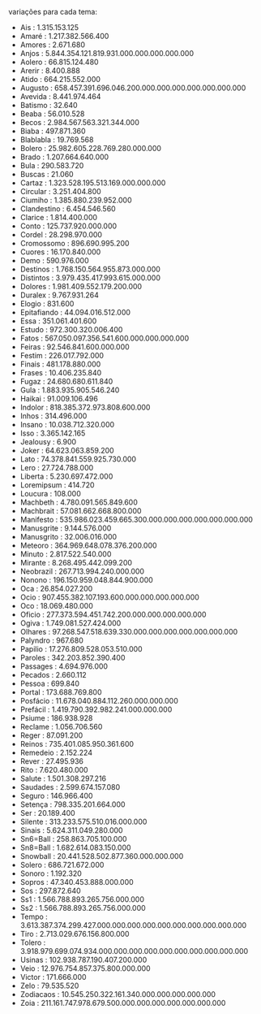 variações para cada tema:- Ais : 1.315.153.125- Amaré : 1.217.382.566.400- Amores : 2.671.680- Anjos : 5.844.354.121.819.931.000.000.000.000.000- Aolero : 66.815.124.480- Arerir : 8.400.888- Atido : 664.215.552.000- Augusto : 658.457.391.696.046.200.000.000.000.000.000.000.000- Avevida : 8.441.974.464- Batismo : 32.640- Beaba : 56.010.528- Becos : 2.984.567.563.321.344.000- Biaba : 497.871.360- Blablabla : 19.769.568- Bolero : 25.982.605.228.769.280.000.000- Brado : 1.207.664.640.000- Bula : 290.583.720- Buscas : 21.060- Cartaz : 1.323.528.195.513.169.000.000.000- Circular : 3.251.404.800- Ciumiho : 1.385.880.239.952.000- Clandestino : 6.454.546.560- Clarice : 1.814.400.000- Conto : 125.737.920.000.000- Cordel : 28.298.970.000- Cromossomo : 896.690.995.200- Cuores : 16.170.840.000- Demo : 590.976.000- Destinos : 1.768.150.564.955.873.000.000- Distintos : 3.979.435.417.993.615.000.000- Dolores : 1.981.409.552.179.200.000- Duralex : 9.767.931.264- Elogio : 831.600- Epitafiando : 44.094.016.512.000- Essa : 351.061.401.600- Estudo : 972.300.320.006.400- Fatos : 567.050.097.356.541.600.000.000.000.000- Feiras : 92.546.841.600.000.000- Festim : 226.017.792.000- Finais : 481.178.880.000- Frases : 10.406.235.840- Fugaz : 24.680.680.611.840- Gula : 1.883.935.905.546.240- Haikai : 91.009.106.496- Indolor : 818.385.372.973.808.600.000- Inhos : 314.496.000- Insano : 10.038.712.320.000- Isso : 3.365.142.165- Jealousy : 6.900- Joker : 64.623.063.859.200- Lato : 74.378.841.559.925.730.000- Lero : 27.724.788.000- Liberta : 5.230.697.472.000- Loremipsum : 414.720- Loucura : 108.000- Machbeth : 4.780.091.565.849.600- Machbrait : 57.081.662.668.800.000- Manifesto : 535.986.023.459.665.300.000.000.000.000.000.000.000- Manusgrite : 9.144.576.000- Manusgrito : 32.006.016.000- Meteoro : 364.969.648.078.376.200.000- Minuto : 2.817.522.540.000- Mirante : 8.268.495.442.099.200- Neobrazil : 267.713.994.240.000.000- Nonono : 196.150.959.048.844.900.000- Oca : 26.854.027.200- Ocio : 907.455.382.107.193.600.000.000.000.000.000- Oco : 18.069.480.000- Oficio : 277.373.594.451.742.200.000.000.000.000.000- Ogiva : 1.749.081.527.424.000- Olhares : 97.268.547.518.639.330.000.000.000.000.000.000.000- Palyndro : 967.680- Papilio : 17.276.809.528.053.510.000- Paroles : 342.203.852.390.400- Passages : 4.694.976.000- Pecados : 2.660.112- Pessoa : 699.840- Portal : 173.688.769.800- Posfácio : 11.678.040.884.112.260.000.000.000- Prefácil : 1.419.790.392.982.241.000.000.000- Psiume : 186.938.928- Reclame : 1.056.706.560- Reger : 87.091.200- Reinos : 735.401.085.950.361.600- Remedeio : 2.152.224- Rever : 27.495.936- Rito : 7.620.480.000- Salute : 1.501.308.297.216- Saudades : 2.599.674.157.080- Seguro : 146.966.400- Setença : 798.335.201.664.000- Ser : 20.189.400- Silente : 313.233.575.510.016.000.000- Sinais : 5.624.311.049.280.000- Sn6=Ball : 258.863.705.100.000- Sn8=Ball : 1.682.614.083.150.000- Snowball : 20.441.528.502.877.360.000.000.000- Solero : 686.721.672.000- Sonoro : 1.192.320- Sopros : 47.340.453.888.000.000- Sos : 297.872.640- Ss1 : 1.566.788.893.265.756.000.000- Ss2 : 1.566.788.893.265.756.000.000 - Tempo : 3.613.387.374.299.427.000.000.000.000.000.000.000.000.000.000- Tiro : 2.713.029.676.156.800.000- Tolero : 3.918.979.699.074.934.000.000.000.000.000.000.000.000.000.000- Usinas : 102.938.787.190.407.200.000- Veio : 12.976.754.857.375.800.000.000- Victor : 171.666.000- Zelo : 79.535.520- Zodiacaos : 10.545.250.322.161.340.000.000.000.000.000- Zoia : 211.161.747.978.679.500.000.000.000.000.000.000.000